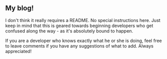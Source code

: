 ## My blog!
I don't think it really requires a README. No special instructions here. Just keep in mind that this is geared towards beginning developers who get confused along the way - as it's absolutely bound to happen. 

If you are a developer who knows exactly what he or she is doing, feel free to leave comments if you have any suggestions of what to add. Always appreciated!
